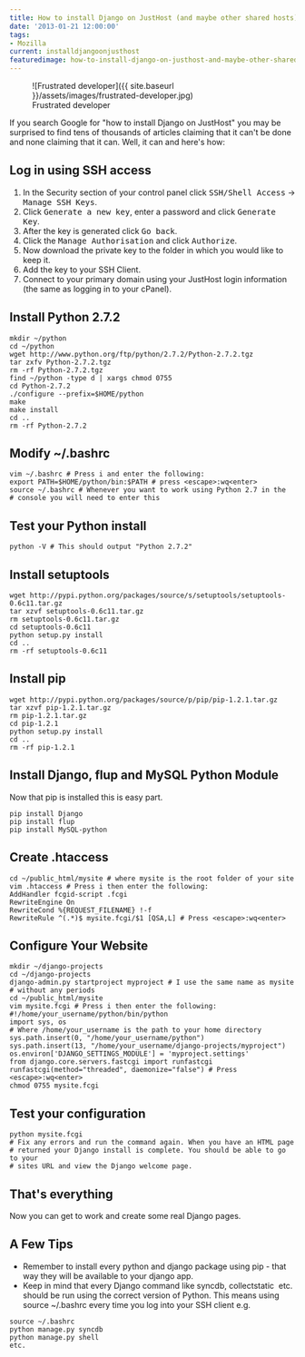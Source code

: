 ```yaml
---
title: How to install Django on JustHost (and maybe other shared hosts)
date: '2013-01-21 12:00:00'
tags:
- Mozilla
current: installdjangoonjusthost
featuredimage: how-to-install-django-on-justhost-and-maybe-other-shared-hosts.jpg
---
```


<figure markdown="1">
  ![Frustrated developer]({{ site.baseurl }}/assets/images/frustrated-developer.jpg)
  <figcaption>Frustrated developer</figcaption>
</figure>

If you search Google for "how to install Django on JustHost" you may be surprised to find tens of thousands of articles claiming that it can't be done and none claiming that it can.
Well, it can and here's how:

## Log in using SSH access

1.  In the Security section of your control panel click <kbd>SSH/Shell Access</kbd> &rarr; <kbd>Manage SSH Keys</kbd>.
2.  Click <kbd>Generate a new key</kbd>, enter a password and click <kbd>Generate Key</kbd>.
3.  After the key is generated click <kbd>Go back</kbd>.
4.  Click the <kbd>Manage Authorisation</kbd> and click <kbd>Authorize</kbd>.
5.  Now download the private key to the folder in which you would like to keep it.
6.  Add the key to your SSH Client.
7.  Connect to your primary domain using your JustHost login information (the same as logging in to your cPanel).

## Install Python 2.7.2

```shell
mkdir ~/python
cd ~/python
wget http://www.python.org/ftp/python/2.7.2/Python-2.7.2.tgz
tar zxfv Python-2.7.2.tgz
rm -rf Python-2.7.2.tgz
find ~/python -type d | xargs chmod 0755
cd Python-2.7.2
./configure --prefix=$HOME/python
make
make install
cd ..
rm -rf Python-2.7.2
```

## Modify ~/.bashrc

```shell
vim ~/.bashrc # Press i and enter the following:
export PATH=$HOME/python/bin:$PATH # press <escape>:wq<enter>
source ~/.bashrc # Whenever you want to work using Python 2.7 in the
# console you will need to enter this
```

## Test your Python install

```shell
python -V # This should output "Python 2.7.2"
```

## Install setuptools

```shell
wget http://pypi.python.org/packages/source/s/setuptools/setuptools-0.6c11.tar.gz
tar xzvf setuptools-0.6c11.tar.gz
rm setuptools-0.6c11.tar.gz
cd setuptools-0.6c11
python setup.py install
cd ..
rm -rf setuptools-0.6c11
```

## Install pip

```shell
wget http://pypi.python.org/packages/source/p/pip/pip-1.2.1.tar.gz
tar xzvf pip-1.2.1.tar.gz
rm pip-1.2.1.tar.gz
cd pip-1.2.1
python setup.py install
cd ..
rm -rf pip-1.2.1
```

## Install Django, flup and MySQL Python Module

Now that pip is installed this is easy part.

```shell
pip install Django
pip install flup
pip install MySQL-python
```

## Create .htaccess

```shell
cd ~/public_html/mysite # where mysite is the root folder of your site
vim .htaccess # Press i then enter the following:
AddHandler fcgid-script .fcgi
RewriteEngine On
RewriteCond %{REQUEST_FILENAME} !-f
RewriteRule ^(.*)$ mysite.fcgi/$1 [QSA,L] # Press <escape>:wq<enter>
```

## Configure Your Website

```shell
mkdir ~/django-projects
cd ~/django-projects
django-admin.py startproject myproject # I use the same name as mysite
# without any periods
cd ~/public_html/mysite
vim mysite.fcgi # Press i then enter the following:
#!/home/your_username/python/bin/python
import sys, os
# Where /home/your_username is the path to your home directory
sys.path.insert(0, "/home/your_username/python")
sys.path.insert(13, "/home/your_username/django-projects/myproject")
os.environ['DJANGO_SETTINGS_MODULE'] = 'myproject.settings'
from django.core.servers.fastcgi import runfastcgi
runfastcgi(method="threaded", daemonize="false") # Press <escape>:wq<enter>
chmod 0755 mysite.fcgi
```

## Test your configuration

```shell
python mysite.fcgi
# Fix any errors and run the command again. When you have an HTML page
# returned your Django install is complete. You should be able to go to your
# sites URL and view the Django welcome page.
```

## That's everything

Now you can get to work and create some real Django pages.

## A Few Tips

* Remember to install every python and django package using pip - that way they will be available to your django app.
* Keep in mind that every Django command like syncdb, collectstatic&nbsp; etc. should be run using the correct version of Python. This means using source ~/.bashrc every time you log into your SSH client e.g.
```
source ~/.bashrc
python manage.py syncdb
python manage.py shell
etc.
```
